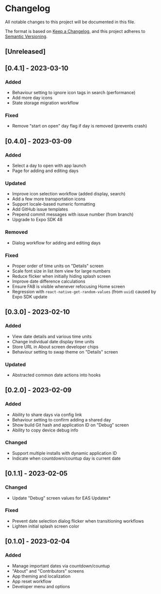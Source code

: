 # Changelog

All notable changes to this project will be documented in this file.

The format is based on [Keep a Changelog](https://keepachangelog.com/en/1.0.0/),
and this project adheres to [Semantic Versioning](https://semver.org/spec/v2.0.0.html).

## [Unreleased]

## [0.4.1] - 2023-03-10

### Added
- Behaviour setting to ignore icon tags in search (performance)
- Add more day icons
- State storage migration workflow

### Fixed
- Remove "start on open" day flag if day is removed (prevents crash)

## [0.4.0] - 2023-03-09

### Added
- Select a day to open with app launch
- Page for adding and editing days

### Updated
- Improve icon selection workflow (added display, search)
- Add a few more transportation icons
- Support locale-based numeric formatting
- Add GitHub issue templates
- Prepend commit messages with issue number (from branch)
- Upgrade to Expo SDK 48

### Removed
- Dialog workflow for adding and editing days

### Fixed
- Proper order of time units on "Details" screen
- Scale font size in list item view for large numbers
- Reduce flicker when initially hiding splash screen
- Improve date difference calculations
- Ensure FAB is visible whenever refocusing Home screen
- Regression with `react-native-get-random-values` (from `uuid`) caused by Expo SDK update


## [0.3.0] - 2023-02-10

### Added
- View date details and various time units
- Change individual date display time units
- Store URL in About screen developer chips
- Behaviour setting to swap theme on "Details" screen

### Updated
- Abstracted common date actions into hooks


## [0.2.0] - 2023-02-09

### Added
- Ability to share days via config link
- Behaviour setting to confirm adding a shared day
- Show build Git hash and application ID on "Debug" screen
- Ability to copy device debug info

### Changed
- Support multiple installs with dynamic application ID
- Indicate when countdown/countup day is current date


## [0.1.1] - 2023-02-05

### Changed
- Update "Debug" screen values for EAS Updates*

### Fixed
- Prevent date selection dialog flicker when transitioning workflows
- Lighten initial splash screen color


## [0.1.0] - 2023-02-04

### Added
- Manage important dates via countdown/countup
- "About" and "Contributors" screens
- App theming and localization
- App reset workflow
- Developer menu and options
